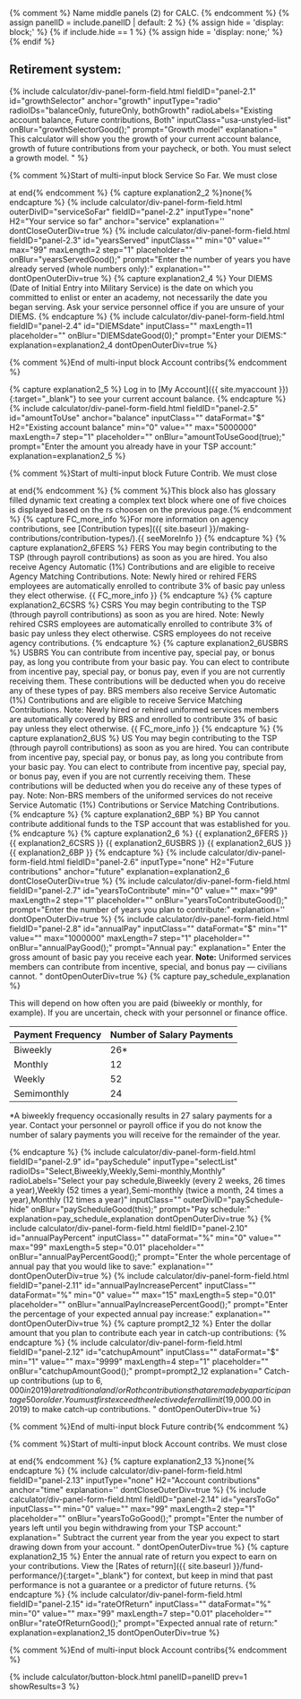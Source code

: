 {% comment %}
Name middle panels (2) for CALC.
{% endcomment %}
{% assign panelID = include.panelID | default: 2 %}
{% assign hide = 'display: block;' %}
{% if include.hide == 1 %} {% assign hide = 'display: none;' %} {% endif %}

<section id="panel-{{ panelID }}" class="calculator-panel" style="{{ hide }}"  markdown="1">

## Retirement system: <span id="retirementSystem"></span>

{% include calculator/div-panel-form-field.html
  fieldID="panel-2.1" id="growthSelector" anchor="growth"
  inputType="radio" radioIDs="balanceOnly, futureOnly, bothGrowth"
  radioLabels="Existing account balance, Future contributions, Both"
  inputClass="usa-unstyled-list"
  onBlur="growthSelectorGood();"
  prompt="Growth model"
  explanation="
  This calculator will show you the growth of your current account balance, growth of future contributions from your paycheck, or both. You must select a growth model.
  "
%}

{% comment %}Start of multi-input block Service So Far.  We must close <div> at end{% endcomment %}
{% capture explanation2_2 %}none{% endcapture %}
{% include calculator/div-panel-form-field.html outerDivID="serviceSoFar"
  fieldID="panel-2.2" inputType="none" H2="Your service so far" anchor="service"
  explanation=''  dontCloseOuterDiv=true
%}
{% include calculator/div-panel-form-field.html
  fieldID="panel-2.3" id="yearsServed"
  inputClass=""  min="0" value="" max="99" maxLength=2 step="1"
  placeholder="" onBlur="yearsServedGood();"
  prompt="Enter the number of years you have already served (whole numbers only):"
  explanation=""  dontOpenOuterDiv=true
%}
{% capture explanation2_4 %}
Your DIEMS (Date of Initial Entry into Military Service) is the date on which you committed to enlist or enter an academy, not necessarily the date you began serving. Ask your service personnel office if you are unsure of your DIEMS.
{% endcapture %}
{% include calculator/div-panel-form-field.html
  fieldID="panel-2.4" id="DIEMSdate"
  inputClass=""  maxLength=11
  placeholder="" onBlur="DIEMSdateGood(0);"
  prompt="Enter your DIEMS:"
  explanation=explanation2_4   dontOpenOuterDiv=true
%}
</div>{% comment %}End of multi-input block Account contribs{% endcomment %}

{% capture explanation2_5 %}
Log in to [My Account]({{ site.myaccount }}){:target="\_blank"} to see your current account balance.
{% endcapture %}
{% include calculator/div-panel-form-field.html
  fieldID="panel-2.5" id="amountToUse"  anchor="balance"
  inputClass=""  dataFormat="$" H2="Existing account balance"
  min="0" value="" max="5000000" maxLength=7 step="1"
  placeholder="" onBlur="amountToUseGood(true);"
  prompt="Enter the amount you already have in your TSP account:"
  explanation=explanation2_5
%}

{% comment %}Start of multi-input block Future Contrib.  We must close <div> at end{% endcomment %}
{% comment %}This block also has glossary filled dynamic text creating a complex text block where one of five choices is displayed based on the rs choosen on the previous page.{% endcomment %}
{% capture FC_more_info %}For more information on agency contributions, see [Contribution types]({{ site.baseurl }}/making-contributions/contribution-types/).{{ seeMoreInfo }}
{% endcapture %}
{% capture explanation2_6FERS %}
<span id="FC_FERS" class="FC_Info hide">FERS You may begin contributing to the TSP (through payroll contributions) as soon as you are hired. You also receive <span data-term="Agency Automatic (1%) Contributions" class="js-glossary-toggle term term-end">Agency Automatic (1%) Contributions</span> and are eligible to receive <span data-term="Agency Matching Contributions" class="js-glossary-toggle term term-end">Agency Matching Contributions</span>. Note: Newly hired or rehired FERS employees are automatically enrolled to contribute 3% of basic pay unless they elect otherwise. {{ FC_more_info }}</span>
{% endcapture %}
{% capture explanation2_6CSRS %}
<span id="FC_CSRS" class="FC_Info hide">CSRS You may begin contributing to the TSP (through payroll contributions) as soon as you are hired. Note: Newly rehired CSRS employees are automatically enrolled to contribute 3% of basic pay unless they elect otherwise. CSRS employees do not receive agency contributions.</span>
{% endcapture %}
{% capture explanation2_6USBRS %}
<span id="FC_USBRS" class="FC_Info hide">USBRS You can contribute from incentive pay, special pay, or bonus pay, as long you contribute from your basic pay. You can elect to contribute from incentive pay, special pay, or bonus pay, even if you are not currently receiving them. These contributions will be deducted when you do receive any of these types of pay. BRS members also receive <span data-term="Service Automatic (1%) Contributions" class="js-glossary-toggle term term-end">Service Automatic (1%) Contributions</span> and are eligible to receive <span data-term="Service Matching Contributions" class="js-glossary-toggle term term-end">Service Matching Contributions</span>. Note: Newly hired or rehired uniformed services members are automatically covered by BRS and enrolled to contribute 3% of basic pay unless they elect otherwise. {{ FC_more_info }}</span>
{% endcapture %}
{% capture explanation2_6US %}
<span id="FC_US" class="FC_Info hide">US You may begin contributing to the TSP (through payroll contributions) as soon as you are hired. You can contribute from incentive pay, special pay, or bonus pay, as long you contribute from your basic pay. You can elect to contribute from incentive pay, special pay, or bonus pay, even if you are not currently receiving them. These contributions will be deducted when you do receive any of these types of pay. Note: Non-BRS members of the uniformed services do not receive <span data-term="Service Automatic (1%) Contributions" class="js-glossary-toggle term term-end">Service Automatic (1%) Contributions</span> or <span data-term="Service Matching Contributions" class="js-glossary-toggle term term-end">Service Matching Contributions</span>.</span>
{% endcapture %}
{% capture explanation2_6BP %}
<span id="FC_BP" class="FC_Info hide">BP You cannot contribute additional funds to the TSP account that was established for you.</span>
{% endcapture %}
{% capture explanation2_6 %}
{{ explanation2_6FERS }}
{{ explanation2_6CSRS }}
{{ explanation2_6USBRS }}
{{ explanation2_6US }}
{{ explanation2_6BP }}
{% endcapture %}
{% include calculator/div-panel-form-field.html
  fieldID="panel-2.6" inputType="none" H2="Future contributions" anchor="future"
  explanation=explanation2_6  dontCloseOuterDiv=true
%}
{% include calculator/div-panel-form-field.html
  fieldID="panel-2.7" id="yearsToContribute"
  min="0" value="" max="99" maxLength=2 step="1"
  placeholder="" onBlur="yearsToContributeGood();"
  prompt="Enter the number of years you plan to contribute:"
  explanation=''  dontOpenOuterDiv=true
%}
{% include calculator/div-panel-form-field.html
  fieldID="panel-2.8" id="annualPay"
  inputClass=""  dataFormat="$"
  min="1" value="" max="1000000" maxLength=7 step="1"
  placeholder="" onBlur="annualPayGood();"
  prompt="Annual pay:"
  explanation="
  Enter the gross amount of basic pay you receive each year. **Note:** Uniformed services members can contribute from incentive, special, and bonus pay &#8212; civilians cannot.
  "
  dontOpenOuterDiv=true
%}
{% capture pay_schedule_explanation %}

This will depend on how often you are paid (biweekly or monthly, for example). If you are uncertain, check with your personnel or finance office.

<table class="pay-schedule-table">
<thead>
<tr><th scope="col">Payment Frequency</th><th scope="col">Number of Salary Payments</th></tr>
</thead>
<tbody>
<tr><td>Biweekly</td><td>26*</td></tr>
<tr><td>Monthly</td><td>12</td></tr>
<tr><td>Weekly</td><td>52</td></tr>
<tr><td>Semimonthly</td><td>24</td></tr>
</tbody></table>

\*A biweekly frequency occasionally results in 27 salary payments for a year.  Contact your personnel or payroll office if you do not know the number of salary payments you will receive for the remainder of the year.

{% endcapture %}
{% include calculator/div-panel-form-field.html
  fieldID="panel-2.9" id="paySchedule"
  inputType="selectList"
  radioIDs="Select,Biweekly,Weekly,Semi-monthly,Monthly"
  radioLabels="Select your pay schedule,Biweekly (every 2 weeks&comma; 26 times a year),Weekly (52  times a year),Semi-monthly (twice a month&comma; 24 times a year),Monthly (12  times a year)"
  inputClass="" outerDivID="paySchedule-hide"
  onBlur="payScheduleGood(this);" prompt="Pay schedule:"
  explanation=pay_schedule_explanation dontOpenOuterDiv=true
%}
{% include calculator/div-panel-form-field.html
  fieldID="panel-2.10" id="annualPayPercent"
  inputClass=""  dataFormat="%"
  min="0" value="" max="99" maxLength=5 step="0.01"
  placeholder="" onBlur="annualPayPercentGood();"
  prompt="Enter the whole percentage of annual pay that you would like to save:"
  explanation=""   dontOpenOuterDiv=true
%}
{% include calculator/div-panel-form-field.html
  fieldID="panel-2.11" id="annualPayIncreasePercent"
  inputClass=""  dataFormat="%"
  min="0" value="" max="15" maxLength=5 step="0.01"
  placeholder="" onBlur="annualPayIncreasePercentGood();"
  prompt="Enter the percentage of your expected annual pay increase:"
  explanation=""   dontOpenOuterDiv=true
%}
{% capture prompt2_12 %}
Enter the dollar amount that you plan to contribute each year in <span data-term="Catch-Up Contributions" class="js-glossary-toggle term term-end">catch-up contributions</span>:
{% endcapture %}
{% include calculator/div-panel-form-field.html
  fieldID="panel-2.12" id="catchupAmount"
  inputClass=""  dataFormat="$"
  min="1" value="" max="9999" maxLength=4 step="1"
  placeholder="" onBlur="catchupAmountGood();"
  prompt=prompt2_12
  explanation="
  Catch-up contributions (up to $6,000 in 2019) are traditional and/or Roth contributions that are made by a participant age 50 or older. You must first exceed the elective deferral limit ($19,000.00 in 2019) to make catch-up contributions.
  "
  dontOpenOuterDiv=true
%}
</div>{% comment %}End of multi-input block Future contrib{% endcomment %}


{% comment %}Start of multi-input block Account contribs.  We must close <div> at end{% endcomment %}
{% capture explanation2_13 %}none{% endcapture %}
{% include calculator/div-panel-form-field.html
  fieldID="panel-2.13" inputType="none" H2="Account contributions" anchor="time"
  explanation=''  dontCloseOuterDiv=true
%}
{% include calculator/div-panel-form-field.html
  fieldID="panel-2.14" id="yearsToGo"
  inputClass=""
  min="0" value="" max="99" maxLength=2 step="1"
  placeholder="" onBlur="yearsToGoGood();"
  prompt="Enter the number of years left until you begin withdrawing from your TSP account:"
  explanation="
  Subtract the current year from the year you expect to start drawing down from your account.
  "
  dontOpenOuterDiv=true
%}
{% capture explanation2_15 %}
Enter the annual rate of return you expect to earn on your contributions. View the [Rates of return]({{ site.baseurl }}/fund-performance/){:target="\_blank"} for context, but keep in mind that past performance is not a guarantee or a predictor of future returns.
{% endcapture %}
{% include calculator/div-panel-form-field.html
  fieldID="panel-2.15" id="rateOfReturn"
  inputClass=""  dataFormat="%"
  min="0" value="" max="99" maxLength=7 step="0.01"
  placeholder="" onBlur="rateOfReturnGood();"
  prompt="Expected annual rate of return:"
  explanation=explanation2_15   dontOpenOuterDiv=true
%}
</div>{% comment %}End of multi-input block Account contribs{% endcomment %}

{% include calculator/button-block.html panelID=panelID prev=1 showResults=3 %}

</section>
